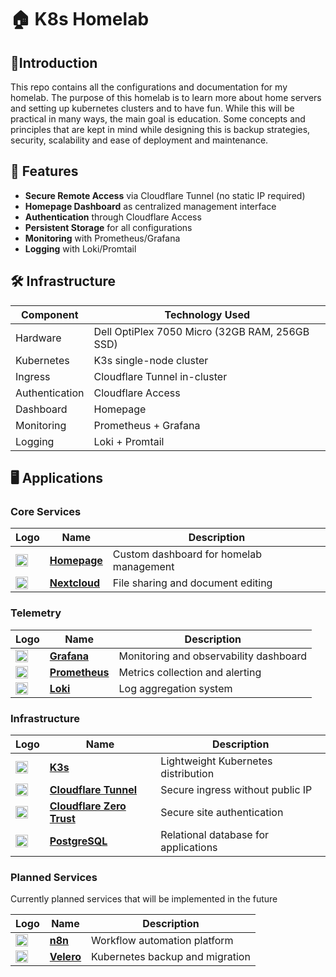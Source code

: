 # 🏠 K8s Homelab

## 🧾Introduction
This repo contains all the configurations and documentation for my homelab. The purpose of this homelab is to learn more about home servers and setting up kubernetes clusters and to have fun. While this will be practical in many ways, the main goal is education. Some concepts and principles that are kept in mind while designing this is backup strategies, security, scalability and ease of deployment and maintenance.

## 📌 Features
- **Secure Remote Access** via Cloudflare Tunnel (no static IP required)
- **Homepage Dashboard** as centralized management interface
- **Authentication** through Cloudflare Access
- **Persistent Storage** for all configurations
- **Monitoring** with Prometheus/Grafana
- **Logging** with Loki/Promtail

## 🛠️ Infrastructure

| Component          | Technology Used       |
|--------------------|-----------------------|
| Hardware           | Dell OptiPlex 7050 Micro (32GB RAM, 256GB SSD) |
| Kubernetes         | K3s single-node cluster |
| Ingress            | Cloudflare Tunnel in-cluster |
| Authentication     | Cloudflare Access |
| Dashboard          | Homepage |
| Monitoring         | Prometheus + Grafana |
| Logging            | Loki + Promtail |

## 🖥️ Applications

### Core Services

| Logo | Name | Description |
|------|------|-------------|
| <img src="https://camo.githubusercontent.com/1822c165e7941a2c1cbc126f8b3ae81a6853069ff748daa8a60abbf0d5d34180/68747470733a2f2f7777772e7376677265706f2e636f6d2f646f776e6c6f61642f3439393830372f686f6d652d706167652e737667" width="20"> | [**Homepage**](https://gethomepage.dev/) | Custom dashboard for homelab management |
| <img src="https://nextcloud.com/c/uploads/2023/02/logo_nextcloud_white.svg" width="20"> | [**Nextcloud**](https://nextcloud.com) | File sharing and document editing

### Telemetry
| Logo | Name | Description |
|------|------|-------------|
| <img src="https://grafana.com/static/assets/img/fav32.png" width="20"> | [**Grafana**](https://grafana.com/) | Monitoring and observability dashboard |
| <img src="https://github.com/user-attachments/assets/9898e44d-054a-40f2-9281-cc64b5e98d07" width="20"> | [**Prometheus**](https://prometheus.io/) | Metrics collection and alerting |
| <img src="https://grafana.com/media/docs/loki/logo-grafana-loki.png" width="20"> | [**Loki**](https://grafana.com/oss/loki/) | Log aggregation system |

### Infrastructure

| Logo | Name | Description |
|------|------|-------------|
| <img src="https://github.com/user-attachments/assets/a838541b-c3be-4077-a74a-564ae9b91ed9" width="20"> | [**K3s**](https://k3s.io/) | Lightweight Kubernetes distribution |
| <img src="https://www.cloudflare.com/favicon.ico" width="20"> | [**Cloudflare Tunnel**](https://www.cloudflare.com/products/tunnel/) | Secure ingress without public IP |
| <img src="https://imgur.com/a/XRpqROy" width="20"> | [**Cloudflare Zero Trust**](https://developers.cloudflare.com/cloudflare-one/) | Secure site authentication |
| <img src="https://www.postgresql.org/favicon.ico" width="20"> | [**PostgreSQL**](https://www.postgresql.org/) | Relational database for applications |

### Planned Services
Currently planned services that will be implemented in the future

| Logo | Name | Description |
|------|------|-------------|
| <img src="https://n8n.io/favicon.ico" width="20"> | [**n8n**](https://n8n.io/) | Workflow automation platform |
| <img src="https://velero.io/img/Velero.svg" width="20"> | [**Velero**](https://velero.io/) | Kubernetes backup and migration |

